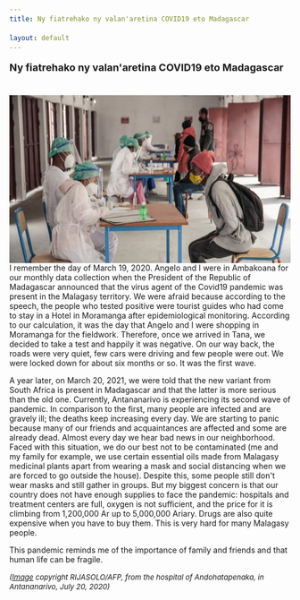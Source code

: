 ```yaml
---
title: Ny fiatrehako ny valan'aretina COVID19 eto Madagascar

layout: default
---
```



<font size="4">

<b>Ny fiatrehako ny valan'aretina COVID19 eto Madagascar</b>

</font>
<br>
<img src="/assets/rijasolo_jeune afrique_6_avril_2021.jpg" alt="covid-mada" style="height: 300px; padding-right: 10px;" align="left">I remember the day of March 19, 2020. Angelo and I were in Ambakoana for our monthly data collection when the President of the Republic of Madagascar announced that the virus agent of the Covid19 pandemic was present in the Malagasy territory. We were afraid because according to the speech, the people who tested positive were tourist guides who had come to stay in a Hotel in Moramanga after epidemiological monitoring. According to our calculation, it was the day that Angelo and I were shopping in Moramanga for the fieldwork. Therefore, once we arrived in Tana, we decided to take a test and happily it was negative. On our way back, the roads were very quiet, few cars were driving and few people were out. We were locked down for about six months or so. It was the first wave.

A year later, on March 20, 2021, we were told that the new variant from South Africa is present in Madagascar and that the latter is more serious than the old one. Currently, Antananarivo is experiencing its second wave of pandemic. In comparison to the first, many people are infected and are gravely ill; the deaths keep increasing every day. We are starting to panic because many of our friends and acquaintances are affected and some are already dead. Almost every day we hear bad news in our neighborhood. Faced with this situation, we do our best not to be contaminated (me and my family for example, we use certain essential oils made from Malagasy medicinal plants apart from wearing a mask and social distancing when we are forced to go outside the house). Despite this, some people still don't wear masks and still gather in groups. But my biggest concern is that our country does not have enough supplies to face the pandemic: hospitals and treatment centers are full, oxygen is not sufficient, and the price for it is climbing from 1,200,000 Ar up to 5,000,000 Ariary. Drugs are also quite expensive when you have to buy them. This is very hard for many Malagasy people.

This pandemic reminds me of the importance of family and friends and that human life can be fragile.


<font size="2">
<i>(<a href="https://www.jeuneafrique.com/1149861/politique/covid-a-madagascar-la-guerre-de-loxygene/">Image</a> copyright RIJASOLO/AFP, from the hospital of Andohatapenaka, in Antananarivo, July 20, 2020)</i>
</font>



